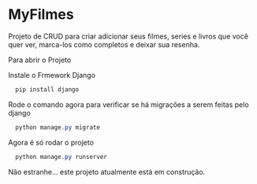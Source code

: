 # MyFilmes
Projeto de CRUD para criar adicionar seus filmes, series e livros que você quer ver, marca-los como completos e deixar sua resenha.

Para abrir o Projeto 

Instale o Frmework Django

~~~powershell
  pip install django
~~~

Rode o comando agora para verificar se há migrações a serem feitas pelo django

~~~powershell
  python manage.py migrate
~~~

Agora é só rodar o projeto

~~~powershell 
  python manage.py runserver
~~~

Não estranhe... este projeto atualmente está em construção.
                                                                                                                                                                       
